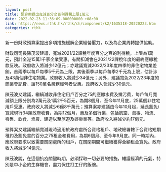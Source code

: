 ```yaml
---
layout: post
title: 預算案提出寬減百分之百利得稅上限1萬元
date: 2022-02-23 11:36:09.000000000 +08:00
link: https://news.rthk.hk/rthk/ch/component/k2/1635318-20220223.htm
categories: rthk
---
```


新一份財政預算案提出多項措施緩解企業經營壓力，以及為企業周轉提供協助。

財政司司長陳茂波建議，寬減2021/22課稅年度百分之百的利得稅，上限為1萬元，預計全港15萬1千家企業受惠。有關扣減會在2021/22課稅年度的最終應繳稅款反映。政府收入將減少12億元；亦建議寬減2022/23年度四季的非住宅物業差餉，首兩季以每戶每季5千元為上限，其後兩季以每戶每季2千元為上限，估計涉及43萬個非住宅物業。政府收入將減少34億元；另外，建議寬免2022/23年度的商業登記費，讓150萬名業務經營者受惠。政府收入會減少30億元。

陳茂波又建議，繼續減收非住宅用戶百分之75的應繳水費及排污費，每戶每月寬減額上限分別為2萬元及1萬2千5百元，為期8個月、至今年11月底，25萬個非住宅用戶受惠。政府收入將減少6億8千萬元；預算案亦建議由今年10月起，延長豁免/寬減現行34類政府收費，為期12個月，惠及多個行業，包括航空、海事、物流、零售、飲食、漁農、建造以至旅遊及娛樂業等。政府收入將減少約17億元。

預算案又建議繼續寬減現時適用於政府處所合資格租戶、地政總署轄下合資格短期租約及豁免書的百分之75租金和費用，為期6個月、至今年9月底。同一時期內，應政府要求以致需要關閉處所的租戶，在關閉期間可繼續獲得全額租金寬免。政府收入將減少14億元。

陳茂波說，在這個抗疫關鍵時期，必須採取一切必要的措施，維護經濟的元氣，特別是中小企的生存機會，盡力保住打工仔的飯碗。
